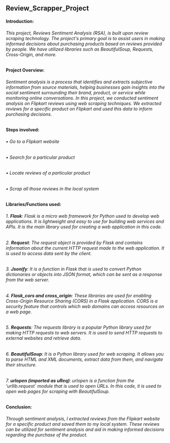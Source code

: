 ## Review_Scrapper_Project

#### Introduction:
###### This project, Reviews Sentiment Analysis (RSA), is built upon review scraping technology. The project's primary goal is to assist users in making informed decisions about purchasing products based on reviews provided by people. We have utilized libraries such as BeautifulSoup, Requests, Cross-Origin, and more.

#### Project Overview:
###### Sentiment analysis is a process that identifies and extracts subjective information from source materials, helping businesses gain insights into the social sentiment surrounding their brand, product, or service while monitoring online conversations. In this project, we conducted sentiment analysis on Flipkart reviews using web scraping techniques. We extracted reviews for a specific product on Flipkart and used this data to inform purchasing decisions.

#### Steps involved:
###### •	Go to a Flipkart website
###### •	Search for a particular product
###### •	Locate reviews of a particular product
###### •	Scrap all those reviews in the local system

#### Libraries/Functions used:

###### 1.	**Flask**: Flask is a micro web framework for Python used to develop web applications. It is lightweight and easy to use for building web services and APIs. It is the main library used for creating a web application in this code.

###### 2.	**Request**: The request object is provided by Flask and contains information about the current HTTP request made to the web application. It is used to access data sent by the client.

###### 3.	**Jsonify**: It is a function in Flask that is used to convert Python dictionaries or objects into JSON format, which can be sent as a response from the web server.

###### 4.	**Flask_cors and cross_origin**: These libraries are used for enabling Cross-Origin Resource Sharing (CORS) in a Flask application. CORS is a security feature that controls which web domains can access resources on a web page.

###### 5.	**Requests**: The requests library is a popular Python library used for making HTTP requests to web servers. It is used to send HTTP requests to external websites and retrieve data.

###### 6.	**BeautifulSoup**: It is a Python library used for web scraping. It allows you to parse HTML and XML documents, extract data from them, and navigate their structure.

###### 7.	**urlopen (imported as uReq)**: urlopen is a function from the ‘urllib.request` module that is used to open URLs. In this code, it is used to open web pages for scraping with BeautifulSoup.


#### Conclusion:

###### Through sentiment analysis, I extracted reviews from the Flipkart website for a specific product and saved them to my local system. These reviews can be utilized for sentiment analysis and aid in making informed decisions regarding the purchase of the product.
